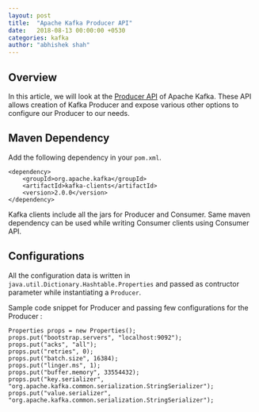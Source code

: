 ```yaml
---
layout: post
title:  "Apache Kafka Producer API"
date:   2018-08-13 00:00:00 +0530
categories: kafka
author: "abhishek shah"
---
```


## Overview

In this article, we will look at the [Producer API](https://kafka.apache.org/20/javadoc/index.html?org/apache/kafka/clients/producer/KafkaProducer.html) of Apache Kafka.
These API allows creation of Kafka Producer and expose various other options to configure our Producer to our needs. 

## Maven Dependency

Add the following dependency in your `pom.xml`. 

```
<dependency>
    <groupId>org.apache.kafka</groupId>
    <artifactId>kafka-clients</artifactId>
    <version>2.0.0</version>
</dependency>
```

Kafka clients include all the jars for Producer and Consumer. Same maven dependency can be used while writing Consumer clients using Consumer API.

## Configurations

All the configuration data is written in `java.util.Dictionary.Hashtable.Properties` and passed as contructor parameter while instantiating a `Producer`.

Sample code snippet for Producer and passing few configurations for the Producer :

```
Properties props = new Properties();
props.put("bootstrap.servers", "localhost:9092");
props.put("acks", "all");
props.put("retries", 0);
props.put("batch.size", 16384);
props.put("linger.ms", 1);
props.put("buffer.memory", 33554432);
props.put("key.serializer", "org.apache.kafka.common.serialization.StringSerializer");
props.put("value.serializer", "org.apache.kafka.common.serialization.StringSerializer");
```


